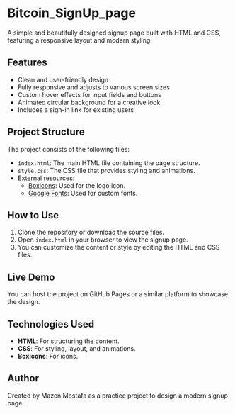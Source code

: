 # Bitcoin_SignUp_page
A simple and beautifully designed signup page built with HTML and CSS, featuring a responsive layout and modern styling.

## Features
- Clean and user-friendly design
- Fully responsive and adjusts to various screen sizes
- Custom hover effects for input fields and buttons
- Animated circular background for a creative look
- Includes a sign-in link for existing users

## Project Structure
The project consists of the following files:
- `index.html`: The main HTML file containing the page structure.
- `style.css`: The CSS file that provides styling and animations.
- External resources:
  - [Boxicons](https://boxicons.com): Used for the logo icon.
  - [Google Fonts](https://fonts.google.com): Used for custom fonts.

## How to Use
1. Clone the repository or download the source files.
2. Open `index.html` in your browser to view the signup page.
3. You can customize the content or style by editing the HTML and CSS files.

## Live Demo
You can host the project on GitHub Pages or a similar platform to showcase the design.

## Technologies Used
- **HTML**: For structuring the content.
- **CSS**: For styling, layout, and animations.
- **Boxicons**: For icons.
## Author
Created by Mazen Mostafa as a practice project to design a modern signup page.

